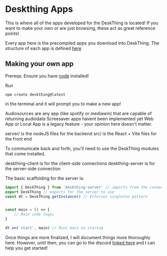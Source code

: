 # Deskthing Apps 

This is where all of the apps developed for the DeskThing is located! If you want to make your own or are just browsing, these act as great reference points! 

Every app here is the precompiled apps you download into DeskThing. The structure of each app is defined [here](https://github.com/itsriprod/deskthing-template)


## Making your own app

Prereqs: Ensure you have [node](https://nodejs.org/en/download/package-manager) installed! 

Run
```
npm create deskthing@latest
```
in the terminal and it will prompt you to make a new app!

Audiosources are any app (like spotify or mediawin) that are capable of returning audiodata
Screesaver apps havent been implemented yet
Web App or Local App is a legacy feature - your opinion here doesn't matter.

server/ is the nodeJS files for the backend
src/ is the React + Vite files for the front end 

To communicate back and forth, you'll need to use the DeskThing modules that come installed.

deskthing-client is for the client-side connections
deskthing-server is for the server-side connection

The basic scaffolding for the server is:
```ts
import { DeskThing } from 'deskthing-server' // imports from the connector package
export DeskThing // exports for the server to use
const dt = DeskThing.getInstance() // Enforces singleton pattern


const main = () => {
    // Main code logic
}

dt.on('start', main) // Runs main on startup
```


Once things are more finalized, I will document things more thoroughly here. However, until then, you can go to the discord [linked here](https://deskthing.app/) and I can help you get started!
